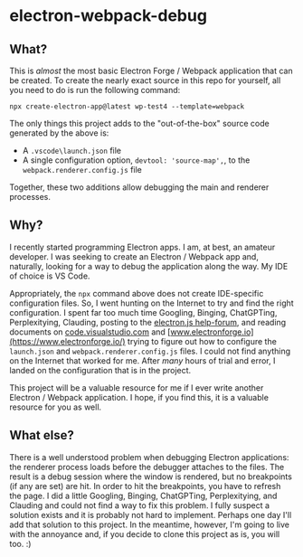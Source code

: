 # electron-webpack-debug

## What?
This is _almost_ the most basic Electron Forge / Webpack application that can be created. To create the nearly exact source in this repo for yourself, all you need to do is run the following command:

```
npx create-electron-app@latest wp-test4 --template=webpack
```

The only things this project adds to the "out-of-the-box" source code generated by the above is:

* A `.vscode\launch.json` file
* A single configuration option, `devtool: 'source-map',`, to the `webpack.renderer.config.js` file

Together, these two additions allow debugging the main and renderer processes.

## Why?
I recently started programming Electron apps. I am, at best, an amateur developer. I was seeking to create an Electron / Webpack app and, naturally, looking for a way to debug the application along the way. My IDE of choice is VS Code.

Appropriately, the `npx` command above does not create IDE-specific configuration files. So, I went hunting on the Internet to try and find the right configuration. I spent far too much time Googling, Binging, ChatGPTing, Perplexitying, Clauding, posting to the [electron.js help-forum](https://discord.com/channels/745037351163527189/1022347222421086248), and reading documents on [code.visualstudio.com](https://code.visualstudio.com/) and [www.electronforge.io](https://www.electronforge.io/) trying to figure out how to configure the `launch.json` and `webpack.renderer.config.js` files. I could not find anything on the Internet that worked for me. After _many_ hours of trial and error, I landed on the configuration that is in the project.

This project will be a valuable resource for me if I ever write another Electron / Webpack application. I hope, if you find this, it is a valuable resource for you as well.

## What else?
There is a well understood problem when debugging Electron applications: the renderer process loads before the debugger attaches to the files. The result is a debug session where the window is rendered, but no breakpoints (if any are set) are hit. In order to hit the breakpoints, you have to refresh the page. I did a little Googling, Binging, ChatGPTing, Perplexitying, and Clauding and could not find a way to fix this problem. I fully suspect a solution exists and it is probably not hard to implement. Perhaps one day I'll add that solution to this project. In the meantime, however, I'm going to live with the annoyance and, if you decide to clone this project as is, you will too. :)